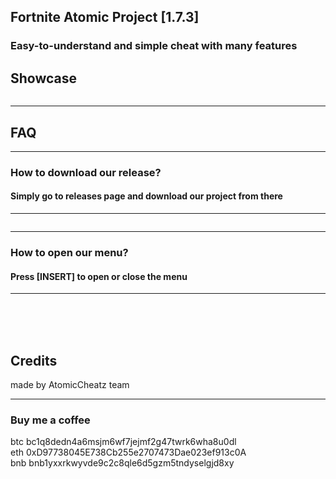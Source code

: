 <img src='https://github.com/AtomicCheatz/Fortnite-External/assets/149416510/12b57c96-2825-4f36-8f2f-5402a53cd51f' alt="">
<h2>Fortnite Atomic Project [1.7.3]</h2>
<h3>Easy-to-understand and simple cheat with many features </h3>
<h2>Showcase</h2>
<img src='https://github.com/AtomicCheatz/Fortnite-External/assets/149416510/cdaf198a-505c-44db-aab9-c9d6d728a533' alt="">

<hr>
<h2>FAQ</h2>
<hr>
<h3><b>How to download our release?</b></h3> <h4>Simply go to releases page and download our project from there</h4>
<hr>
<img src='https://github.com/AtomicCheatz/Fortnite-External/assets/149416510/e4011d69-bbed-4d0f-ba72-f19cfe26d3d7' alt="">

<hr>
<h3><b>How to open our menu?</b></h3> <h4>Press [INSERT] to open or close the menu</h4>
<hr>
<br><br><br>
<h2>Credits</h2>
made by AtomicCheatz team
<hr>
<h3>Buy me a coffee</h3>
btc bc1q8dedn4a6msjm6wf7jejmf2g47twrk6wha8u0dl <br>
eth 0xD97738045E738Cb255e2707473Dae023ef913c0A <br>
bnb bnb1yxxrkwyvde9c2c8qle6d5gzm5tndyselgjd8xy
<h3></h3> 
